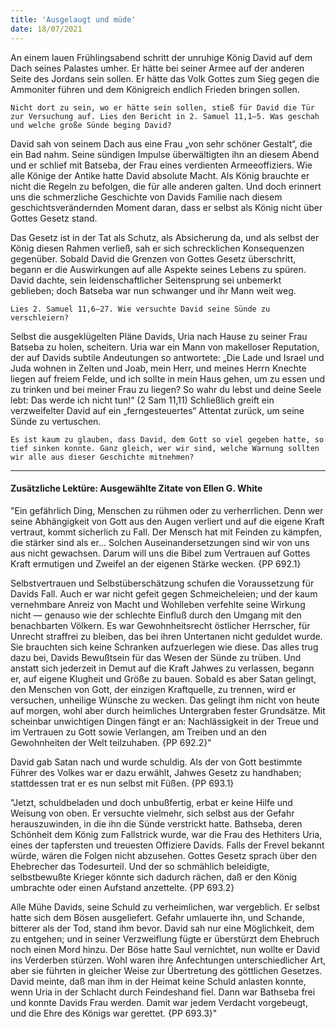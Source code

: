 ```yaml
---
title: 'Ausgelaugt und müde'
date: 18/07/2021
---
```


An einem lauen Frühlingsabend schritt der unruhige König David auf dem Dach seines Palastes umher. Er hätte bei seiner Armee auf der anderen Seite des Jordans sein sollen. Er hätte das Volk Gottes zum Sieg gegen die Ammoniter führen und dem Königreich endlich Frieden bringen sollen.

`Nicht dort zu sein, wo er hätte sein sollen, stieß für David die Tür zur Versuchung auf. Lies den Bericht in 2. Samuel 11,1–5. Was geschah und welche große Sünde beging David?`

David sah von seinem Dach aus eine Frau „von sehr schöner Gestalt“, die ein Bad nahm. Seine sündigen Impulse überwältigten ihn an diesem Abend und er schlief mit Batseba, der Frau eines verdienten Armeeoffiziers. Wie alle Könige der Antike hatte David absolute Macht. Als König brauchte er nicht die Regeln zu befolgen, die für alle anderen galten. Und doch erinnert uns die schmerzliche Geschichte von Davids Familie nach diesem geschichtsverändernden Moment daran, dass er selbst als König nicht über Gottes Gesetz stand.

Das Gesetz ist in der Tat als Schutz, als Absicherung da, und als selbst der König diesen Rahmen verließ, sah er sich schrecklichen Konsequenzen gegenüber. Sobald David die Grenzen von Gottes Gesetz überschritt, begann er die Auswirkungen auf alle Aspekte seines Lebens zu spüren. David dachte, sein leidenschaftlicher Seitensprung sei unbemerkt geblieben; doch Batseba war nun schwanger und ihr Mann weit weg.

`Lies 2. Samuel 11,6–27. Wie versuchte David seine Sünde zu verschleiern?`

Selbst die ausgeklügelten Pläne Davids, Uria nach Hause zu seiner Frau Batseba zu holen, scheitern. Uria war ein Mann von makelloser Reputation, der auf Davids subtile Andeutungen so antwortete: „Die Lade und Israel und Juda wohnen in Zelten und Joab, mein Herr, und meines Herrn Knechte liegen auf freiem Felde, und ich sollte in mein Haus gehen, um zu essen und zu trinken und bei meiner Frau zu liegen? So wahr du lebst und deine Seele lebt: Das werde ich nicht tun!“ (2 Sam 11,11) Schließlich greift ein verzweifelter David auf ein „ferngesteuertes“ Attentat zurück, um seine Sünde zu vertuschen.

`Es ist kaum zu glauben, dass David, dem Gott so viel gegeben hatte, so tief sinken konnte. Ganz gleich, wer wir sind, welche Warnung sollten wir alle aus dieser Geschichte mitnehmen?`

---

#### Zusätzliche Lektüre: Ausgewählte Zitate von Ellen G. White

"Ein gefährlich Ding, Menschen zu rühmen oder zu verherrlichen. Denn wer seine Abhängigkeit von Gott aus den Augen verliert und auf die eigene Kraft vertraut, kommt sicherlich zu Fall. Der Mensch hat mit Feinden zu kämpfen, die stärker sind als er... Solchen Auseinandersetzungen sind wir von uns aus nicht gewachsen. Darum will uns die Bibel zum Vertrauen auf Gottes Kraft ermutigen und Zweifel an der eigenen Stärke wecken. {PP 692.1}

Selbstvertrauen und Selbstüberschätzung schufen die Voraussetzung für Davids Fall. Auch er war nicht gefeit gegen Schmeicheleien; und der kaum vernehmbare Anreiz von Macht und Wohlleben verfehlte seine Wirkung nicht — genauso wie der schlechte Einfluß durch den Umgang mit den benachbarten Völkern. Es war Gewohnheitsrecht östlicher Herrscher, für Unrecht straffrei zu bleiben, das bei ihren Untertanen nicht geduldet wurde. Sie brauchten sich keine Schranken aufzuerlegen wie diese. Das alles trug dazu bei, Davids Bewußtsein für das Wesen der Sünde zu trüben. Und anstatt sich jederzeit in Demut auf die Kraft Jahwes zu verlassen, begann er, auf eigene Klugheit und Größe zu bauen. Sobald es aber Satan gelingt, den Menschen von Gott, der einzigen Kraftquelle, zu trennen, wird er versuchen, unheilige Wünsche zu wecken. Das gelingt ihm nicht von heute auf morgen, wohl aber durch heimliches Untergraben fester Grundsätze. Mit scheinbar unwichtigen Dingen fängt er an: Nachlässigkeit in der Treue und im Vertrauen zu Gott sowie Verlangen, am Treiben und an den Gewohnheiten der Welt teilzuhaben. {PP 692.2}"

David gab Satan nach und wurde schuldig. Als der von Gott bestimmte Führer des Volkes war er dazu erwählt, Jahwes Gesetz zu handhaben; stattdessen trat er es nun selbst mit Füßen. {PP 693.1}

"Jetzt, schuldbeladen und doch unbußfertig, erbat er keine Hilfe und Weisung von oben. Er versuchte vielmehr, sich selbst aus der Gefahr herauszuwinden, in die ihn die Sünde verstrickt hatte. Bathseba, deren Schönheit dem König zum Fallstrick wurde, war die Frau des Hethiters Uria, eines der tapfersten und treuesten Offiziere Davids. Falls der Frevel bekannt würde, wären die Folgen nicht abzusehen. Gottes Gesetz sprach über den Ehebrecher das Todesurteil. Und der so schmählich beleidigte, selbstbewußte Krieger könnte sich dadurch rächen, daß er den König umbrachte oder einen Aufstand anzettelte. {PP 693.2}

Alle Mühe Davids, seine Schuld zu verheimlichen, war vergeblich. Er selbst hatte sich dem Bösen ausgeliefert. Gefahr umlauerte ihn, und Schande, bitterer als der Tod, stand ihm bevor. David sah nur eine Möglichkeit, dem zu entgehen; und in seiner Verzweiflung fügte er überstürzt dem Ehebruch noch einen Mord hinzu. Der Böse hatte Saul vernichtet, nun wollte er David ins Verderben stürzen. Wohl waren ihre Anfechtungen unterschiedlicher Art, aber sie führten in gleicher Weise zur Übertretung des göttlichen Gesetzes. David meinte, daß man ihm in der Heimat keine Schuld anlasten konnte, wenn Uria in der Schlacht durch Feindeshand fiel. Dann war Bathseba frei und konnte Davids Frau werden. Damit war jedem Verdacht vorgebeugt, und die Ehre des Königs war gerettet. {PP 693.3}"